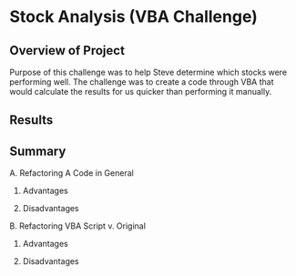 # Stock Analysis (VBA Challenge) 

## Overview of Project

Purpose of this challenge was to help Steve determine which stocks were performing well. The challenge was to create a code through VBA that would calculate the results for us quicker than performing it manually. 

## Results

## Summary 

A. Refactoring A Code in General

1. Advantages 

2. Disadvantages

B. Refactoring VBA Script v. Original 

1. Advantages

2. Disadvantages










